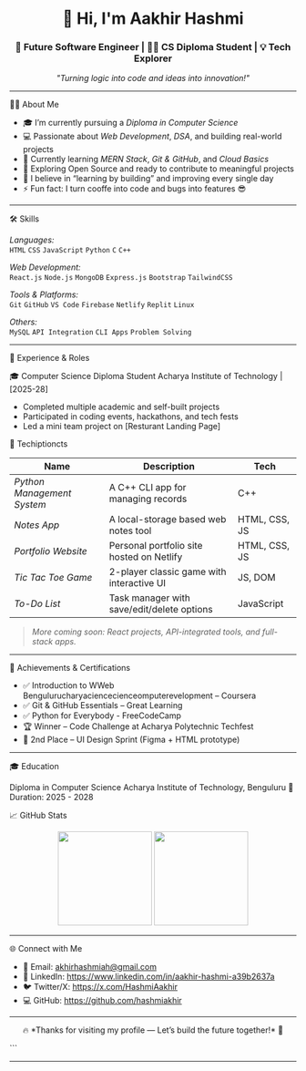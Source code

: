 <h1 align="center">👋 Hi, I'm Aakhir Hashmi</h1>
<h3 align="center">🚀 Future Software Engineer | 👨‍💻 CS Diploma Student | 💡 Tech Explorer</h3>

<p align="center">
  <em>"Turning logic into code and ideas into innovation!"</em>
</p>

---

🧑‍💻 About Me

- 🎓 I’m currently pursuing a *Diploma in Computer Science*  
- 💻 Passionate about *Web Development*, *DSA*, and building real-world projects  
- 🚀 Currently learning *MERN Stack*, *Git & GitHub*, and *Cloud Basics*  
- 🌱 Exploring Open Source and ready to contribute to meaningful projects  
- 🧠 I believe in “learning by building” and improving every single day
- ⚡ Fun fact: I turn cooffe into code and bugs into features 😎
---

🛠️ Skills

*Languages:*  
`HTML` `CSS` `JavaScript` `Python` `C` `C++`

*Web Development:*  
`React.js` `Node.js` `MongoDB` `Express.js` `Bootstrap` `TailwindCSS`

*Tools & Platforms:*  
`Git` `GitHub` `VS Code` `Firebase` `Netlify` `Replit` `Linux`  

*Others:*  
`MySQL` `API Integration` `CLI Apps` `Problem Solving`

---

💼 Experience & Roles

🎓 Computer Science Diploma Student
Acharya Institute of Technology | [2025-28]  
- Completed multiple academic and self-built projects  
- Participated in coding events, hackathons, and tech fests  
- Led a mini team project on [Resturant Landing Page]

🚀 Techiptioncts

| Name | Description | Tech |
|------|-------------|------|
| *Python Management System* | A C++ CLI app for managing records | C++ |
| *Notes App* | A local-storage based web notes tool | HTML, CSS, JS |
| *Portfolio Website* | Personal portfolio site hosted on Netlify | HTML, CSS, JS |
| *Tic Tac Toe Game* | 2-player classic game with interactive UI | JS, DOM |
| *To-Do List* | Task manager with save/edit/delete options | JavaScript |

> *More coming soon: React projects, API-integrated tools, and full-stack apps.*

---

🏅 Achievements & Certifications

- ✅ Introduction to WWeb Bengulurucharyaciencecienceomputerevelopment – Coursera  
- ✅ Git & GitHub Essentials – Great Learning  
- ✅ Python for Everybody - FreeCodeCamp  
- 🏆 Winner – Code Challenge at Acharya Polytechnic Techfest
- 🥈 2nd Place – UI Design Sprint (Figma + HTML prototype)

---

🎓 Education

Diploma in Computer Science
Acharya Institute of Technology, Benguluru 📍
Duration: 2025 - 2028


📈 GitHub Stats

<p align="center">
  <img src="https://github-readme-stats.vercel.app/api?username=hashmiakhir&show_icons=true&theme=radical" height="165">
  <img src="https://github-readme-stats.vercel.app/api/top-langs/?username=hashmiakhir&layout=compact&theme=radical" height="165">
</p>

---

🌐 Connect with Me

- 📧 Email: akhirhashmiah@gmail.com 
- 💼 LinkedIn: https://www.linkedin.com/in/aakhir-hashmi-a39b2637a
- 🐦 Twitter/X: https://x.com/HashmiAakhir 
- 💻 GitHub: https://github.com/hashmiakhir

---

<p align="center">🔥 *Thanks for visiting my profile — Let’s build the future together!* 🚀</p>
```

---
